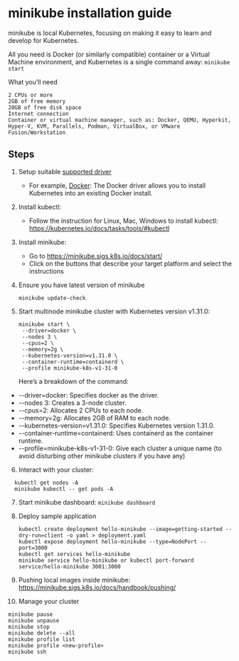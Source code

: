 
# minikube installation guide
minikube is local Kubernetes, focusing on making it easy to learn and develop for Kubernetes.

All you need is Docker (or similarly compatible) container or a Virtual Machine environment, and Kubernetes is a single command away: ```minikube start```

What you’ll need
```
2 CPUs or more
2GB of free memory
20GB of free disk space
Internet connection
Container or virtual machine manager, such as: Docker, QEMU, Hyperkit, Hyper-V, KVM, Parallels, Podman, VirtualBox, or VMware Fusion/Workstation
```

## Steps 
1. Setup suitable [supported driver](https://minikube.sigs.k8s.io/docs/drivers/)<br>
   - For example,
   [Docker](https://docs.docker.com/guides/getting-started/get-docker-desktop/): The Docker driver allows you to install Kubernetes into an existing Docker install.

2. Install kubectl:
   - Follow the instruction for Linux, Mac, Windows to install kubectl: https://kubernetes.io/docs/tasks/tools/#kubectl

3. Install minikube:
   - Go to https://minikube.sigs.k8s.io/docs/start/
   - Click on the buttons that describe your target platform and select the instructions

4. Ensure you have latest version of minikube
   ```
   minikube update-check
   ```
   
5. Start multinode minikube cluster with Kubernetes version v1.31.0:
   ```
   minikube start \
    --driver=docker \
    --nodes 3 \
    --cpus=2 \
    --memory=2g \
    --kubernetes-version=v1.31.0 \
    --container-runtime=containerd \
    --profile minikube-k8s-v1-31-0
   ```

   Here’s a breakdown of the command:

- --driver=docker: Specifies docker as the driver.
- --nodes 3: Creates a 3-node cluster.
- --cpus=2: Allocates 2 CPUs to each node.
- --memory=2g: Allocates 2GB of RAM to each node.
- --kubernetes-version=v1.31.0: Specifies Kubernetes version 1.31.0.
- --container-runtime=containerd: Uses containerd as the container runtime.
- --profile=minikube-k8s-v1-31-0: Give each cluster a unique name (to avoid disturbing other minikube clusters if you have any)

  
6.  Interact with your cluster:
```
  kubectl get nodes -A
  minikube kubectl -- get pods -A
```

7.  Start minikube dashboard: ``` minikube dashboard ```

8.  Deploy sample application
    ```
    kubectl create deployment hello-minikube --image=getting-started --dry-run=client -o yaml > deployment.yaml
    kubectl expose deployment hello-minikube --type=NodePort --port=3000
    kubectl get services hello-minikube
    minikube service hello-minikube or kubectl port-forward service/hello-minikube 3001:3000
    ```
9.  Pushing local images inside minikube: https://minikube.sigs.k8s.io/docs/handbook/pushing/

10. Manage your cluster
  ```
  minikube pause
  minikube unpause
  minikube stop
  minikube delete --all
  minikube profile list
  minikube profile <new-profile>
  minikube ssh
  ```


